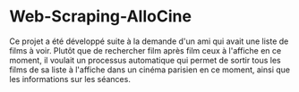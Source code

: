# Web-Scraping-AlloCine

Ce projet a été développé suite à la demande d'un ami qui avait une liste de films à voir. Plutôt que de rechercher film après film ceux à l'affiche en ce moment, il voulait un processus automatique qui permet de sortir tous les films de sa liste à l'affiche dans un cinéma parisien en ce moment, ainsi que les informations sur les séances.
